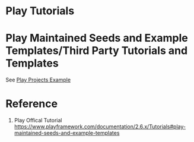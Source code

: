 # Play Tutorials  





# Play Maintained Seeds and Example Templates\/Third Party Tutorials and Templates
See [Play Projects Example](https://www.playframework.com/documentation/2.6.x/Tutorials#play-maintained-seeds-and-example-templates)


# Reference
1. Play Offical Tutorial https://www.playframework.com/documentation/2.6.x/Tutorials#play-maintained-seeds-and-example-templates

